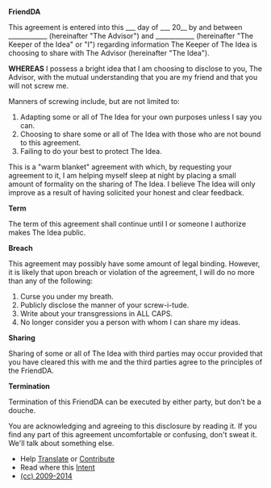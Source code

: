 **FriendDA**

This agreement is entered into this ___ day of ___ 20__ by and between ____________ (hereinafter "The Advisor") and ____________ (hereinafter "The Keeper of the Idea" or "I") regarding information The Keeper of The Idea is choosing to share with The Advisor (hereinafter "The Idea").

**WHEREAS** I possess a bright idea that I am choosing to disclose to you, The Advisor, with the mutual understanding that you are my friend and that you will not screw me.

Manners of screwing include, but are not limited to:

1. Adapting some or all of The Idea for your own purposes unless I say you can.
2. Choosing to share some or all of The Idea with those who are not bound to this agreement.
3. Failing to do your best to protect The Idea.

This is a "warm blanket" agreement with which, by requesting your agreement to it, I am helping myself sleep at night by placing a small amount of formality on the sharing of The Idea. I believe The Idea will only improve as a result of having solicited your honest and clear feedback.

**Term**

The term of this agreement shall continue until I or someone I authorize makes The Idea public.

**Breach**

This agreement may possibly have some amount of legal binding. However, it is likely that upon breach or violation of the agreement, I will do no more than any of the following:

1. Curse you under my breath.
2. Publicly disclose the manner of your screw-i-tude.
3. Write about your transgressions in ALL CAPS.
4. No longer consider you a person with whom I can share my ideas.

**Sharing**

Sharing of some or all of The Idea with third parties may occur provided that you have cleared this with me and the third parties agree to the principles of the FriendDA.

**Termination**

Termination of this FriendDA can be executed by either party, but don't be a douche.

You are acknowledging and agreeing to this disclosure by reading it. If you find any part of this agreement uncomfortable or confusing, don't sweat it. We'll talk about something else.

* Help [Translate](http://translatefriendda.wikispaces.com/) or [Contribute](https://github.com/rands/friendda)
* Read where this [Intent](http://www.randsinrepose.com/archives/2008/10/19/friendda.html)
* [(cc) 2009-2014](http://creativecommons.org/licenses/by-nc-sa/4.0/)

